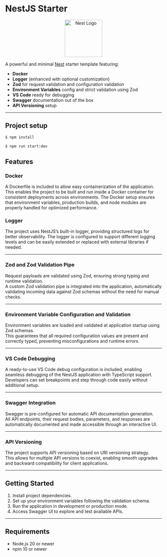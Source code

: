 # NestJS Starter

<p align="center">
  <a href="http://nestjs.com/" target="blank"><img src="https://nestjs.com/img/logo-small.svg" width="120" alt="Nest Logo" /></a>
</p>

A powerful and minimal [Nest](https://github.com/nestjs/nest) starter template featuring:

- **Docker**
- **Logger** (enhanced with optional customization)
- **Zod** for request validation and configuration validation
- **Environment Variables** config and strict validation using Zod
- **VS Code** ready for debugging
- **Swagger** documentation out of the box
- **API Versioning** setup

---

## Project setup

```bash
$ npm install
```

```bash
$ npm run start:dev
```

## Features

### Docker
A Dockerfile is included to allow easy containerization of the application.
This enables the project to be built and run inside a Docker container for consistent deployments across environments.
The Docker setup ensures that environment variables, production builds, and node modules are properly handled for optimized performance.

### Logger
The project uses NestJS’s built-in logger, providing structured logs for better observability. The logger is configured to support different logging levels and can be easily extended or replaced with external libraries if needed.

---

### Zod and Zod Validation Pipe
Request payloads are validated using Zod, ensuring strong typing and runtime validation.  
A custom Zod validation pipe is integrated into the application, automatically validating incoming data against Zod schemas without the need for manual checks.

---

### Environment Variable Configuration and Validation
Environment variables are loaded and validated at application startup using Zod schemas.  
This guarantees that all required configuration values are present and correctly typed, preventing misconfigurations and runtime errors.

---

### VS Code Debugging
A ready-to-use VS Code debug configuration is included, enabling seamless debugging of the NestJS application with TypeScript support.  
Developers can set breakpoints and step through code easily without additional setup.

---

### Swagger Integration
Swagger is pre-configured for automatic API documentation generation.  
All API endpoints, their request bodies, parameters, and responses are automatically documented and made accessible through an interactive UI.

---

### API Versioning
The project supports API versioning based on URI versioning strategy.  
This allows for multiple API versions to coexist, enabling smooth upgrades and backward compatibility for client applications.

---

## Getting Started

1. Install project dependencies.
2. Set up your environment variables following the validation schema.
3. Run the application in development or production mode.
4. Access Swagger UI to explore and test available APIs.

---

## Requirements

- Node.js 20 or newer
- npm 10 or newer
